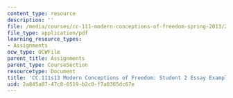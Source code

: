 ```yaml
---
content_type: resource
description: ''
file: /media/courses/cc-111-modern-conceptions-of-freedom-spring-2013/2a845a0747c86519b2c0f7a0365dc67e_MITCC_111F12_RousseauLocke.pdf
file_type: application/pdf
learning_resource_types:
- Assignments
ocw_type: OCWFile
parent_title: Assignments
parent_type: CourseSection
resourcetype: Document
title: 'CC.111s13 Modern Conceptions of Freedom: Student 2 Essay Example'
uid: 2a845a07-47c8-6519-b2c0-f7a0365dc67e
---
```

